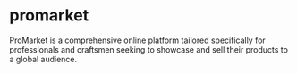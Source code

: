 # promarket
ProMarket is a comprehensive online platform tailored specifically for professionals and craftsmen seeking to showcase and sell their products to a global audience. 
